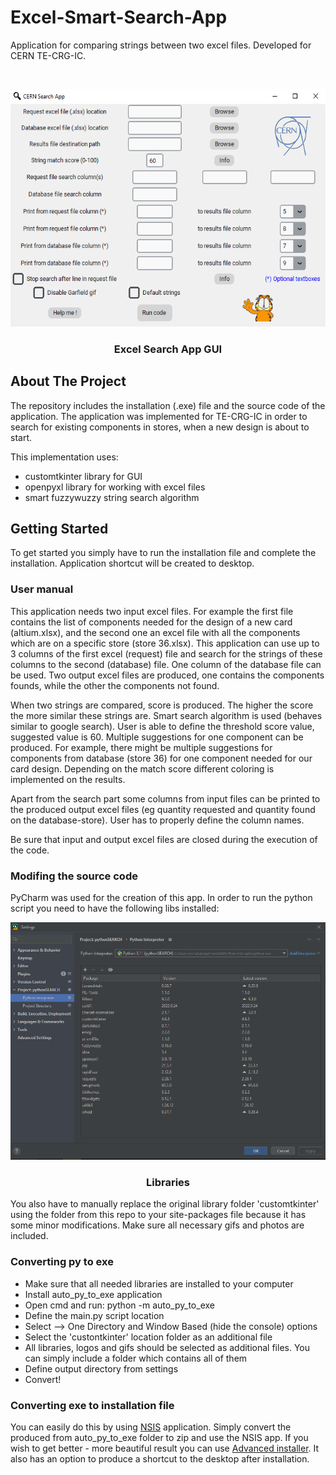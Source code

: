# Excel-Smart-Search-App
Application for comparing strings between two excel files. Developed for CERN TE-CRG-IC.

<!-- PROJECT LOGO -->
<br />
<p align="center">
  <a href="https://github.com/othneildrew/Best-README-Template">
    <img src="app.png" alt="Logo" width="555" height="380">
  </a>
  <h3 align="center">Excel Search App GUI</h3>
</p>


<!-- ABOUT THE PROJECT -->
## About The Project
The repository includes the installation (.exe) file and the source code of the application.
The application was implemented for TE-CRG-IC in order to search for existing components in stores, when a new design is about to start.
  
This implementation uses:
- customtkinter library for GUI
- openpyxl library for working with excel files    
- smart fuzzywuzzy string search algorithm


<!-- GETTING STARTED -->
## Getting Started
To get started you simply have to run the installation file and complete the installation. Application shortcut will be created to desktop. 

### User manual
This application needs two input excel files. For example the first file contains the list of components needed for the design of a new card (altium.xlsx), and the second one an excel file with all the components which are on a specific store (store 36.xlsx). This application can use up to 3 columns of the first excel (request) file and search for the strings of these columns to the second (database) file. One column of the database file can be used. Two output excel files are produced, one contains the components founds, while the other the components not found. 

When two strings are compared, score is produced. The higher the score the more similar these strings are. Smart search algorithm is used (behaves similar to google search). User is able to define the threshold score value, suggested value is 60. Multiple suggestions for one component can be produced. For example, there might be multiple suggestions for components from database (store 36) for one component needed for our card design. Depending on the match score different coloring is implemented on the results. 

Apart from the search part some columns from input files can be printed to the produced output excel files (eg quantity requested and quantity found on the database-store). User has to properly define the column names. 

Be sure that input and output excel files are closed during the execution of the code.

### Modifing the source code
PyCharm was used for the creation of this app. In order to run the python script you need to have the following libs installed: 
<br />
<p align="center">
  <a href="https://github.com/othneildrew/Best-README-Template">
    <img src="libs.png" alt="Logo" width="555" height="380">
  </a>
  <h3 align="center">Libraries</h3>
</p>
You also have to manually replace the original library folder 'customtkinter' using the folder from this repo to your site-packages file because it has some minor modifications. Make sure all necessary gifs and photos are included. 

### Converting py to exe
- Make sure that all needed libraries are installed to your computer
- Install auto_py_to_exe application
- Open cmd and run: python -m auto_py_to_exe
- Define the main.py script location
- Select --> One Directory and Window Based (hide the console) options
- Select the 'custontkinter' location folder as an additional file
- All libraries, logos and gifs should be selected as additional files. You can simply include a folder which contains all of them
- Define output directory from settings
- Convert!

### Converting exe to installation file
You can easily do this by using [NSIS](https://nsis.sourceforge.io/Download) application. Simply convert the produced from auto_py_to_exe folder to zip and use the NSIS app. If you wish to get better - more beautiful result you can use [Advanced installer](https://www.advancedinstaller.com/). It also has an option to produce a shortcut to the desktop after installation. 

